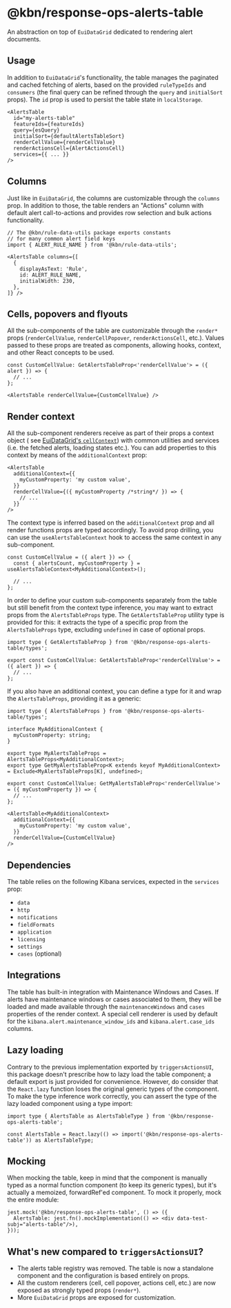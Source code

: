 # @kbn/response-ops-alerts-table

An abstraction on top of `EuiDataGrid` dedicated to rendering alert documents.

## Usage

In addition to `EuiDataGrid`'s functionality, the table manages the paginated and cached fetching of alerts, based on
the provided `ruleTypeIds` and `consumers` (the final query can be refined through the `query` and `initialSort` props).
The `id` prop is used to persist the table state in `localStorage`.

```tsx
<AlertsTable
  id="my-alerts-table"
  featureIds={featureIds}
  query={esQuery}
  initialSort={defaultAlertsTableSort}
  renderCellValue={renderCellValue}
  renderActionsCell={AlertActionsCell}
  services={{ ... }}
/>
```

## Columns

Just like in `EuiDataGrid`, the columns are customizable through the `columns` prop. In addition to those, the table
renders an "Actions" column with default alert call-to-actions and provides row selection and bulk actions
functionality.

```tsx
// The @kbn/rule-data-utils package exports constants
// for many common alert field keys
import { ALERT_RULE_NAME } from '@kbn/rule-data-utils';

<AlertsTable columns={[
  {
    displayAsText: 'Rule',
    id: ALERT_RULE_NAME,
    initialWidth: 230,
  },
]} />
```

## Cells, popovers and flyouts

All the sub-components of the table are customizable through the `render*`
props (`renderCellValue`, `renderCellPopover`, `renderActionsCell`, etc.). Values passed to these props are treated as
components, allowing hooks, context, and other React concepts to be used.

```tsx
const CustomCellValue: GetAlertsTableProp<'renderCellValue'> = ({ alert }) => {
  // ...
};

<AlertsTable renderCellValue={CustomCellValue} />
```

## Render context

All the sub-component renderers receive as part of their props a context object (
see [EuiDataGrid's `cellContext`](https://eui.elastic.co/#/tabular-content/data-grid-cells-popovers%23cell-context))
with common utilities and services (i.e. the fetched alerts, loading states etc.).
You can add properties to this context by means of the `additionalContext` prop:

```tsx
<AlertsTable
  additionalContext={{
    myCustomProperty: 'my custom value',
  }}
  renderCellValue={({ myCustomProperty /*string*/ }) => {
    // ...
  }}
/>
```

The context type is inferred based on the `additionalContext` prop and all render functions props are typed accordingly.
To avoid prop drilling, you can use the `useAlertsTableContext` hook to access the same context in any sub-component.

```tsx
const CustomCellValue = ({ alert }) => {
  const { alertsCount, myCustomProperty } = useAlertsTableContext<MyAdditionalContext>();

  // ...
};
```

In order to define your custom sub-components separately from the table but still benefit from the context type
inference, you may want to extract props from the `AlertsTableProps` type. The `GetAlertsTableProp` utility type is
provided for this: it extracts the type of a specific prop from the `AlertsTableProps` type, excluding `undefined` in
case of optional props.

```tsx
import type { GetAlertsTableProp } from '@kbn/response-ops-alerts-table/types';

export const CustomCellValue: GetAlertsTableProp<'renderCellValue'> = ({ alert }) => {
  // ...
};
```

If you also have an additional context, you can define a type for it and wrap the `AlertsTableProps`, providing it as a
generic:

```tsx
import type { AlertsTableProps } from '@kbn/response-ops-alerts-table/types';

interface MyAdditionalContext {
  myCustomProperty: string;
}

export type MyAlertsTableProps = AlertsTableProps<MyAdditionalContext>;
export type GetMyAlertsTableProp<K extends keyof MyAdditionalContext> = Exclude<MyAlertsTableProps[K], undefined>;

export const CustomCellValue: GetMyAlertsTableProp<'renderCellValue'> = ({ myCustomProperty }) => {
  // ...
};

<AlertsTable<MyAdditionalContext>
  additionalContext={{
    myCustomProperty: 'my custom value',
  }}
  renderCellValue={CustomCellValue}
/>
```

## Dependencies

The table relies on the following Kibana services, expected in the `services` prop:

- `data`
- `http`
- `notifications`
- `fieldFormats`
- `application`
- `licensing`
- `settings`
- `cases` (optional)

## Integrations

The table has built-in integration with Maintenance Windows and Cases. If alerts have maintenance windows or cases
associated to them, they will be loaded and made available through the `maintenanceWindows` and `cases` properties of
the render context.
A special cell renderer is used by default for the `kibana.alert.maintenance_window_ids` and `kibana.alert.case_ids`
columns.

## Lazy loading

Contrary to the previous implementation exported by `triggersActionsUI`, this package doesn't prescribe how to lazy load
the table component; a default export is just provided for convenience. However, do consider that
the `React.lazy` function loses the original generic types of the component. To make the type inference work correctly,
you can assert the type of the lazy loaded component using a type import:

```tsx
import type { AlertsTable as AlertsTableType } from '@kbn/response-ops-alerts-table';

const AlertsTable = React.lazy(() => import('@kbn/response-ops-alerts-table')) as AlertsTableType;
```

## Mocking

When mocking the table, keep in mind that the component is manually typed as a normal function component (to keep its
generic types), but it's actually a memoized, forwardRef'ed component. To mock it properly, mock the entire module:

```tsx
jest.mock('@kbn/response-ops-alerts-table', () => ({
  AlertsTable: jest.fn().mockImplementation(() => <div data-test-subj="alerts-table"/>),
}));
```

## What's new compared to `triggersActionsUI`?

- The alerts table registry was removed. The table is now a standalone component and the configuration is based entirely
  on props.
- All the custom renderers (cell, cell popover, actions cell, etc.) are now exposed as strongly typed props (`render*`).
- More `EuiDataGrid` props are exposed for customization.
